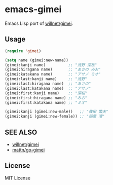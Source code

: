 emacs-gimei
====================

Emacs Lisp port of [willnet/gimei](https://github.com/willnet/gimei).

Usage
--------------------

```lisp
(require 'gimei)

(setq name (gimei:new-name))
(gimei:kanji name)          ;; "浅野 深桜"
(gimei:hiragana name)       ;; "あさの みお"
(gimei:katakana name)       ;; "アサノ ミオ"
(gimei:last:kanji name)     ;; "浅野"
(gimei:last:hiragana name)  ;; "あさの"
(gimei:last:katakana name)  ;; "アサノ"
(gimei:first:kanji name)    ;; "深桜"
(gimei:first:hiragana name) ;; "みお"
(gimei:first:katakana name) ;; "ミオ"

(gimei:kanji (gimei:new-male))   ;; "篠田 繁夫"
(gimei:kanji (gimei:new-female)) ;; "稲葉 澪"
```

SEE ALSO
--------------------

- [willnet/gimei](https://github.com/willnet/gimei)
- [mattn/go-gimei](https://github.com/mattn/go-gimei)

License
--------------------

MIT License

